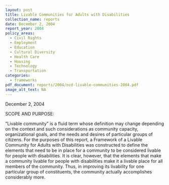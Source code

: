 ```yaml
---
layout: post
title: Livable Communities for Adults with Disabilities
collection_name: reports
date: December 2, 2004
report_year: 2004
policy_areas:
  - Civil Rights
  - Employment
  - Education
  - Cultural Diversity
  - Health Care
  - Housing
  - Technology
  - Transportation
categories:
  - frameworks
pdf_document: reports/2004/ncd-livable-communities-2004.pdf
image_alt_text: NA
---
```

D﻿ecember 2, 2004

S﻿COPE AND PURPOSE:

“Livable community” is a fluid term whose definition may change depending on the context and such considerations as community capacity, organizational goals, and the needs and desires of particular groups of citizens. For the purposes of this report, a Framework of a Livable Community for Adults with Disabilities was constructed to define the elements that need to be in place for a community to be considered livable for people with disabilities. It is clear, however, that the elements that make a community livable for people with disabilities make it a livable place for all members of the community. Thus, in improving its livability for one particular group of constituents, the community actually accomplishes considerably more.
